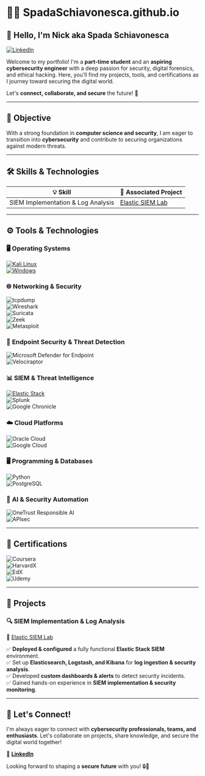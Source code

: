 # 🏴‍☠️ SpadaSchiavonesca.github.io  

## 👋 Hello, I'm Nick aka Spada Schiavonesca  

[![LinkedIn](https://img.shields.io/badge/-LinkedIn-0A66C2?style=for-the-badge&logo=linkedin&logoColor=white)](https://www.linkedin.com/in/nenaduzelac/)  

Welcome to my portfolio! I'm a **part-time student** and an **aspiring cybersecurity engineer** with a deep passion for security, digital forensics, and ethical hacking. Here, you'll find my projects, tools, and certifications as I journey toward securing the digital world.  

Let's **connect, collaborate, and secure** the future! 🚀  

---

## 🎯 **Objective**  

With a strong foundation in **computer science and security**, I am eager to transition into **cybersecurity** and contribute to securing organizations against modern threats.  

---

## 🛠 **Skills & Technologies**  

| 💡 Skill                           | 📌 Associated Project  |
|-----------------------------------|----------------------|
| SIEM Implementation & Log Analysis | [Elastic SIEM Lab](https://github.com/SpadaSchiavonesca/Elastic-SIEM-Lab) |

---

## ⚙️ **Tools & Technologies**  

### 🖥️ **Operating Systems**  
[![Kali Linux](https://img.shields.io/badge/Kali_Linux-557C94?style=for-the-badge&logo=kali-linux&logoColor=white)](https://www.kali.org/)  
[![Windows](https://img.shields.io/badge/Windows-0078D6?style=for-the-badge&logo=windows&logoColor=white)](https://www.microsoft.com/en-us/windows/)  

### 🌐 **Networking & Security**  
![tcpdump](https://img.shields.io/badge/-tcpdump-C70039?style=for-the-badge)  
![Wireshark](https://img.shields.io/badge/-Wireshark-1679A7?style=for-the-badge)  
![Suricata](https://img.shields.io/badge/-Suricata-EF3B2D?style=for-the-badge)  
![Zeek](https://img.shields.io/badge/-Zeek-777BB4?style=for-the-badge)  
![Metasploit](https://img.shields.io/badge/-Metasploit-2596CD?style=for-the-badge)  

### 🔐 **Endpoint Security & Threat Detection**  
![Microsoft Defender for Endpoint](https://img.shields.io/badge/-Microsoft_Defender_for_Endpoint-5E5E5E?style=for-the-badge)  
![Velociraptor](https://img.shields.io/badge/-Velociraptor-4B275F?style=for-the-badge)  

### 📊 **SIEM & Threat Intelligence**  
[![Elastic Stack](https://img.shields.io/badge/-Elastic%20Stack-005571?style=for-the-badge&logo=elastic-stack)](https://www.elastic.co/elastic-stack)  
![Splunk](https://img.shields.io/badge/-Splunk-000000?style=for-the-badge)  
![Google Chronicle](https://img.shields.io/badge/Google_Chronicle-4285F4?style=for-the-badge)  

### ☁️ **Cloud Platforms**  
![Oracle Cloud](https://img.shields.io/badge/Oracle-F80000?style=for-the-badge)  
![Google Cloud](https://img.shields.io/badge/Google_Cloud-4285F4?style=for-the-badge)  

### 🖥️ **Programming & Databases**  
![Python](https://img.shields.io/badge/Python-4584b6?style=for-the-badge)  
![PostgreSQL](https://img.shields.io/badge/PostgreSQL-4169e1?style=for-the-badge)  

### 🤖 **AI & Security Automation**  
![OneTrust Responsible AI](https://img.shields.io/badge/OneTrust-Responsible_AI-00A9CE?style=for-the-badge)  
![APIsec](https://img.shields.io/badge/APIsec-API_Security_for_PCI_Compliance-0077B5?style=for-the-badge)  

---

## 📜 **Certifications**  

![Coursera](https://img.shields.io/badge/-Coursera-0056D2?style=for-the-badge)  
![HarvardX](https://img.shields.io/badge/HarvardX-A51C30?style=for-the-badge)  
![EdX](https://img.shields.io/badge/EdX-193A3E?style=for-the-badge)  
![Udemy](https://img.shields.io/badge/Udemy-A435F0?style=for-the-badge)  

---

## 📂 **Projects**  

### 🔍 **SIEM Implementation & Log Analysis**  
📌 [Elastic SIEM Lab](https://github.com/SpadaSchiavonesca/Elastic-SIEM-Lab)  

✅ **Deployed & configured** a fully functional **Elastic Stack SIEM** environment.  
✅ Set up **Elasticsearch, Logstash, and Kibana** for **log ingestion & security analysis**.  
✅ Developed **custom dashboards & alerts** to detect security incidents.  
✅ Gained hands-on experience in **SIEM implementation & security monitoring**.  

---

## 🤝 **Let's Connect!**  

I'm always eager to connect with **cybersecurity professionals, teams, and enthusiasts**. Let's collaborate on projects, share knowledge, and secure the digital world together!  

📩 **[LinkedIn](https://www.linkedin.com/in/nenaduzelac/)**  

Looking forward to shaping a **secure future** with you! 🔒🚀  
